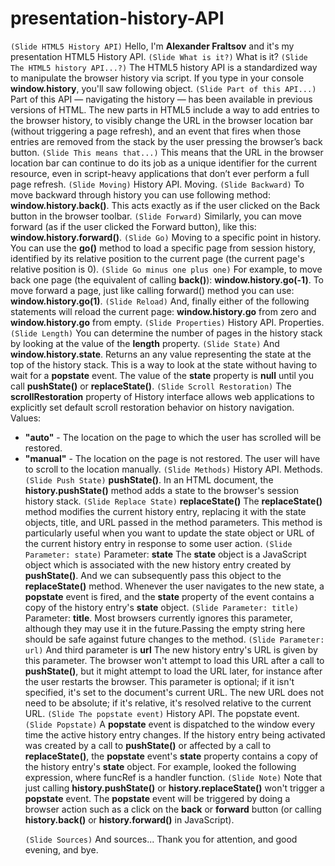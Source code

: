 # presentation-history-API

`(Slide HTML5 History API)`
Hello, I'm **Alexander Fraltsov** and it's my presentation HTML5 History API.
`(Slide What is it?)`
What is it?
`(Slide The HTML5 history API...?)`
The HTML5 history API is a standardized way to manipulate the browser history via script. If you type in your console **window.history**, you'll saw following object.
`(Slide Part of this API...)`
Part of this API — navigating the history — has been available in previous versions of HTML.
The new parts in HTML5 include a way to add entries to the browser history, to visibly change the URL in the browser location bar (without triggering a page refresh), and an event that fires when those entries are removed from the stack by the user pressing the browser’s back button.
`(Slide This means that...)`
This means that the URL in the browser location bar can continue to do its job as a unique identifier for the current resource, even in script-heavy applications that don’t ever perform a full page refresh.
`(Slide Moving)`
History API. Moving.
`(Slide Backward)`
To move backward through history you can use following method: **window.history.back()**.
This acts exactly as if the user clicked on the Back button in the browser toolbar.
`(Slide Forward)`
Similarly, you can move forward (as if the user clicked the Forward button), like this: **window.history.forward()**.
`(Slide Go)`
Moving to a specific point in history.
You can use the **go()** method to load a specific page from session history, identified by its relative position to the current page (the current page's relative position is 0).
`(Slide Go minus one plus one)`
For example, to move back one page (the equivalent of calling **back()**): **window.history.go(-1)**.
To move forward a page, just like calling forward() method you can use: **window.history.go(1)**.
`(Slide Reload)`
And, finally either of the following statements will reload the current page: **window.history.go** from zero and **window.history.go** from empty.
`(Slide Properties)`
History API. Properties.
`(Slide Length)`
You can determine the number of pages in the history stack by looking at the value of the **length** property.
`(Slide State)`
And **window.history.state**.
Returns an any value representing the state at the top of the history stack. This is a way to look at the state without having to wait for a **popstate** event.
The value of the **state** property is **null** until you call **pushState()** or **replaceState()**.
`(Slide Scroll Restoration)`
The **scrollRestoration** property of History interface allows web applications to explicitly set default scroll restoration behavior on history navigation.
Values:
+ **"auto"** - The location on the page to which the user has scrolled will be restored.
+ **"manual"** - The location on the page is not restored. The user will have to scroll to the location manually.
`(Slide Methods)`
History API. Methods.
`(Slide Push State)`
**pushState()**. In an HTML document, the **history.pushState()** method adds a state to the browser's session history stack.
`(Slide Replace State)`
**replaceState()**
The **replaceState()** method modifies the current history entry, replacing it with the state objects, title, and URL passed in the method parameters.
This method is particularly useful when you want to update the state object or URL of the current history entry in response to some user action.
`(Slide Parameter: state)`
Parameter: **state**
The **state** object is a JavaScript object which is associated with the new history entry created by **pushState()**. And we can subsequently pass this object to the **replaceState()** method. Whenever the user navigates to the new state, a **popstate** event is fired, and the **state** property of the event contains a copy of the history entry's **state** object.
`(Slide Parameter: title)`
Parameter: **title**.
Most browsers currently ignores this parameter, although they may use it in the future.Passing the empty string here should be safe against future changes to the method.
`(Slide Parameter: url)`
And third parameter is **url**
The new history entry's URL is given by this parameter. The browser won't attempt to load this URL after a call to **pushState()**, but it might attempt to load the URL later, for instance after the user restarts the browser. This parameter is optional; if it isn't specified, it's set to the document's current URL. The new URL does not need to be absolute; if it's relative, it's resolved relative to the current URL.
`(Slide The popstate event)`
History API. The popstate event.
`(Slide Popstate)`
A **popstate** event is dispatched to the window every time the active history entry changes. If the history entry being activated was created by a call to **pushState()** or affected by a call to **replaceState()**, the **popstate** event's **state** property contains a copy of the history entry's **state** object.
For example, looked the following expression, where funcRef is a handler function.
`(Slide Note)`
Note that just calling **history.pushState()** or **history.replaceState()** won't trigger a **popstate** event. The **popstate** event will be triggered by doing a browser action such as a click on the **back** or **forward** button (or calling **history.back()** or **history.forward()** in JavaScript).</p>
`(Slide Sources)`
And sources... Thank you for attention, and good evening, and bye.